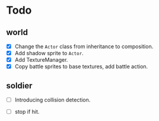 # Todo

## world
- [x] Change the `Actor` class from inheritance to composition.
- [x] Add shadow sprite to `Actor`.
- [x] Add TextureManager.
- [x] Copy battle sprites to base textures, add battle action.

## soldier
- [ ] Introducing collision detection.
- [ ] stop if hit.

